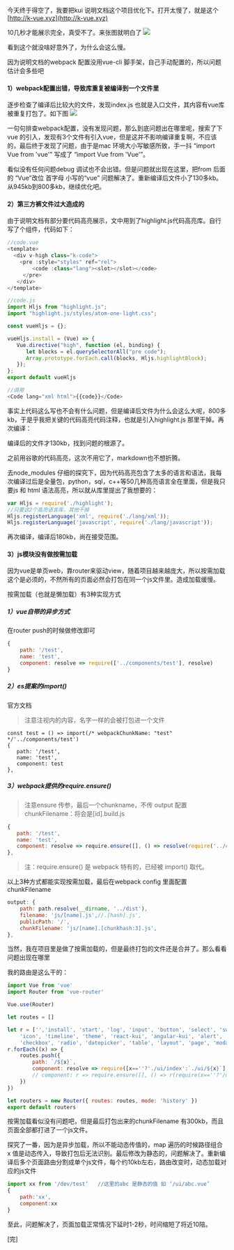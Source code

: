今天终于得空了，我要把kui 说明文档这个项目优化下。打开太慢了，就是这个 [http://k-vue.xyz](http://k-vue.xyz)

10几秒才能展示完全，真受不了。来张图就明白了
![](//chuchur.com/upload/2018-2-2/1521536803437.png)

看到这个就没啥好意外了，为什么会这么慢。

因为说明文档的webpack 配置没用vue-cli 脚手架，自己手动配置的，所以问题估计会多些吧

#### 1）webpack配置出错，导致库重复被编译到一个文件里
逐步检查了编译后比较大的文件，发现index.js 也就是入口文件，其内容有vue库被重复打包了。如下图
![](//chuchur.com/upload/2018-2-2/1521538004963.png)

一句句排查webpack配置，没有发现问题，那么到底问题出在哪里呢，搜索了下vue 的引入，发现有3个文件有引入vue，但是这并不影响编译重复啊，不应该的，最后终于发现了问题，由于是mac 环境大小写敏感所致，手一抖 “import Vue from 'vue'” 写成了 “import Vue from 'Vue'”。

看似没有任何问题debug 调试也不会出错。但是问题就出现在这里，把from 后面的 “Vue”改位 首字母 小写的“vue” 问题解决了。重新编译后文件小了130多kb。从945kb到800多kb，继续优化吧。

#### 2）第三方裤文件过大造成的
由于说明文档有部分要代码高亮展示，文中用到了highlight.js代码高亮库。自行写了个组件，代码如下：
```javascript
//code.vue
<template>
  <div v-high class="k-code">
    <pre :style="styles" ref="rel">
        <code :class="lang"><slot></slot></code>
     </pre>
   </div>
</template>

//code.js
import Hljs from "highlight.js";
import "highlight.js/styles/atom-one-light.css";

const vueHljs = {};

vueHljs.install = (Vue) => {
   Vue.directive("high", function (el, binding) {
      let blocks = el.querySelectorAll("pre code");
      Array.prototype.forEach.call(blocks, Hljs.highlightBlock);
   });
};
export default vueHljs

//调用
<Code lang="xml html">{{code}}</Code>
```
事实上代码这么写也不会有什么问题，但是编译后文件为什么会这么大呢，800多kb，于是乎我把关键的代码高亮代码注释，也就是引入highlight.js 那里干掉。再次编译：

编译后的文件才130kb，找到问题的根源了。

之前用谷歌的代码高亮，这次不用它了，markdown也不想折腾。

去node_modules 仔细的探究下，因为代码高亮包含了太多的语言和语法，我每次编译过后是全量包，python，sql，c++等50几种高亮语言全在里面，但是我只要js 和 html 语法高亮，所以就从库里提出了我想要的：
```javascript
var Hljs = require('./highlight');
//只要这2个高亮语言库，其他干掉
Hljs.registerLanguage('xml', require('./lang/xml'));
Hljs.registerLanguage('javascript', require('./lang/javascript'));
```
再次编译，编译后180kb，尚在接受范围。

#### 3）js模块没有做按需加​​载
因为vue是单页web，靠router来驱动view，随着项目越来越庞大，所以按需加载这个是必须的，不然所有的页面必然会打包在同一个js文件里。造成加载缓慢。

按需加载（也就是懒加载）有3种实现方式

##### 1）vue自带的异步方式
在router push的时候做修改即可
```javascript
{
    path: '/test',
    name: 'test',
    component: resolve => require(['../components/test'], resolve)
}
```
##### 2）es提案的import()
官方文档

>注意注视内的内容，名字一样的会被打包进一个文件
```
const test = () => import(/* webpackChunkName: "test" */'../components/test')
{
   path: '/test',
   name: 'test',
   component: test
},
```
##### 3）webpack提供的require.ensure()

>注意ensure 传参，最后一个chunkname，不传 output 配置 chunkFilename：将会是[id].build.js
```js
{
   path: '/test',
   name: 'test',
   component: resolve => require.ensure([], () => resolve(require('../components/test')), 'test')
},
```
>注：require.ensure() 是 webpack 特有的，已经被 import() 取代。

以上3种方式都能实现按需加载，最后在webpack config 里面配置chunkFilename
```js
output: {
    path: path.resolve(__dirname, '../dist'),
    filename: 'js/[name].js',//.[hash].js',
    publicPath: '/',
    chunkFilename: 'js/[name].[chunkhash:3].js',
},
```
当然，我在项目里是做了按需加载的，但是最终打包的文件还是合并了。那么看看问题出现在哪里

我的路由是这么干的：
```js
import Vue from 'vue'
import Router from 'vue-router'

Vue.use(Router)

let routes = []

let r = ['','install', 'start', 'log', 'input', 'button', 'select', 'switch', 'form', 'colorpicker', 'loading',
    'icon', 'timeline', 'theme', 'react-kui', 'angular-kui', 'alert', 'message', 'notice', 'upload', 'poptip', 'menu', 'tabs', 'badge',
    'checkbox', 'radio', 'datepicker', 'table', 'layout', 'page', 'modal', 'kyui-loader', 'sponsor', 'about'];
r.forEach((x) => {
    routes.push({
        path: `/${x}`,
        component: resolve => require([x==''?'./ui/index':`./ui/${x}`], resolve),
        // component: r => require.ensure([], () => r(require(x==''?'/ui/index':`./ui/${x}`)), x)
    })
})

let routers = new Router({ routes: routes, mode: 'history' })
export default routers
```
按需加载看似没有问题吧，但是最后打包出来的chunkFilename 有300kb，而且页面全部都打进了一个js文件。

探究了一番，因为是异步加载，所以不能动态传值的，map 遍历的时候路径组合 x 值是动态传入，导致打包后无法识别。最后修改为静态的，问题解决了。重新编译后多个页面路由分割成单个js文件，每个约10kb左右，路由改变时，动态加载对应的js文件
```js
import xx from '/dev/test‘   //这里的abc 是静态的值 如 ‘/ui/abc.vue’
{
    path:'xx',
    component:xx  
}
```
至此，问题解决了，页面加载正常情况下延时1-2秒，时间缩短了将近10陪。

[完]